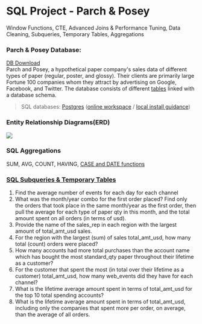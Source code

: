 # SQL Project - Parch & Posey
Window Functions, CTE, Advanced Joins &amp; Performance Tuning, Data Cleaning, Subqueries, Temporary Tables, Aggregations

### Parch & Posey Database: 
[DB Download](https://video.udacity-data.com/topher/2020/May/5eb5533b_parch-and-posey/parch-and-posey.sql)\
Parch and Posey, a hypothetical paper company's sales data of different types of paper (regular, poster, and glossy). Their clients are primarily large Fortune 100 companies whom they attract by advertising on Google, Facebook, and Twitter. The database consists of different [tables](https://github.com/AlexaWu/SQL-Project---Parch-Posey/tree/main/database%20in%20excel) linked with a database schema.

>SQL databases: [Postgres](https://www.postgresql.org/) ([online workspace](https://classroom.udacity.com/courses/ud198/lessons/614cf95a-13bf-406c-b092-e757178e633b/concepts/5a16ac08-fec2-475e-98d2-510611301aaf) / [local install guidance](https://medium.com/@gauravinthevalley/run-the-parch-posey-db-locally-in-postgres-8a0c2fde0c2e))

### Entity Relationship Diagrams(ERD)
![](https://video.udacity-data.com/topher/2017/November/5a0e2796_screen-shot-2017-11-16-at-3.54.06-pm/screen-shot-2017-11-16-at-3.54.06-pm.png)

### SQL Aggregations
SUM, AVG, COUNT, HAVING, [CASE and DATE functions](https://github.com/AlexaWu/SQL-Project---Parch-Posey/blob/main/Aggregations.md)

### [SQL Subqueries & Temporary Tables](https://github.com/AlexaWu/SQL-Project---Parch-Posey/blob/main/Subqueries%20%26%20Temporary%20Tables.md)
1. Find the average number of events for each day for each channel
2. What was the month/year combo for the first order placed? Find only the orders that took place in the same month/year as the first order, then pull the average for each type of paper qty in this month, and the total amount spent on all orders (in terms of usd).
3. Provide the name of the sales_rep in each region with the largest amount of total_amt_usd sales.
4. For the region with the largest (sum) of sales total_amt_usd, how many total (count) orders were placed?
5. How many accounts had more total purchases than the account name which has bought the most standard_qty paper throughout their lifetime as a customer?
6. For the customer that spent the most (in total over their lifetime as a customer) total_amt_usd, how many web_events did they have for each channel?
7. What is the lifetime average amount spent in terms of total_amt_usd for the top 10 total spending accounts?
8. What is the lifetime average amount spent in terms of total_amt_usd, including only the companies that spent more per order, on average, than the average of all orders.
